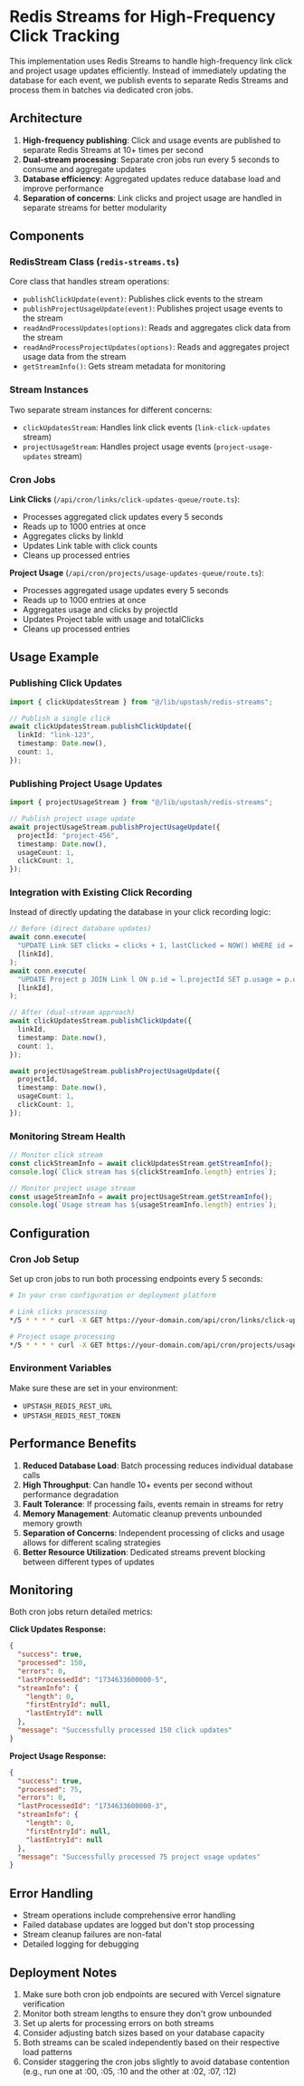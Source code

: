 # Redis Streams for High-Frequency Click Tracking

This implementation uses Redis Streams to handle high-frequency link click and project usage updates efficiently. Instead of immediately updating the database for each event, we publish events to separate Redis Streams and process them in batches via dedicated cron jobs.

## Architecture

1. **High-frequency publishing**: Click and usage events are published to separate Redis Streams at 10+ times per second
2. **Dual-stream processing**: Separate cron jobs run every 5 seconds to consume and aggregate updates
3. **Database efficiency**: Aggregated updates reduce database load and improve performance
4. **Separation of concerns**: Link clicks and project usage are handled in separate streams for better modularity

## Components

### RedisStream Class (`redis-streams.ts`)

Core class that handles stream operations:

- `publishClickUpdate(event)`: Publishes click events to the stream
- `publishProjectUsageUpdate(event)`: Publishes project usage events to the stream
- `readAndProcessUpdates(options)`: Reads and aggregates click data from the stream
- `readAndProcessProjectUpdates(options)`: Reads and aggregates project usage data from the stream
- `getStreamInfo()`: Gets stream metadata for monitoring

### Stream Instances

Two separate stream instances for different concerns:

- `clickUpdatesStream`: Handles link click events (`link-click-updates` stream)
- `projectUsageStream`: Handles project usage events (`project-usage-updates` stream)

### Cron Jobs

**Link Clicks** (`/api/cron/links/click-updates-queue/route.ts`):

- Processes aggregated click updates every 5 seconds
- Reads up to 1000 entries at once
- Aggregates clicks by linkId
- Updates Link table with click counts
- Cleans up processed entries

**Project Usage** (`/api/cron/projects/usage-updates-queue/route.ts`):

- Processes aggregated usage updates every 5 seconds
- Reads up to 1000 entries at once
- Aggregates usage and clicks by projectId
- Updates Project table with usage and totalClicks
- Cleans up processed entries

## Usage Example

### Publishing Click Updates

```typescript
import { clickUpdatesStream } from "@/lib/upstash/redis-streams";

// Publish a single click
await clickUpdatesStream.publishClickUpdate({
  linkId: "link-123",
  timestamp: Date.now(),
  count: 1,
});
```

### Publishing Project Usage Updates

```typescript
import { projectUsageStream } from "@/lib/upstash/redis-streams";

// Publish project usage update
await projectUsageStream.publishProjectUsageUpdate({
  projectId: "project-456",
  timestamp: Date.now(),
  usageCount: 1,
  clickCount: 1,
});
```

### Integration with Existing Click Recording

Instead of directly updating the database in your click recording logic:

```typescript
// Before (direct database updates)
await conn.execute(
  "UPDATE Link SET clicks = clicks + 1, lastClicked = NOW() WHERE id = ?",
  [linkId],
);
await conn.execute(
  "UPDATE Project p JOIN Link l ON p.id = l.projectId SET p.usage = p.usage + 1, p.totalClicks = p.totalClicks + 1 WHERE l.id = ?",
  [linkId],
);

// After (dual-stream approach)
await clickUpdatesStream.publishClickUpdate({
  linkId,
  timestamp: Date.now(),
  count: 1,
});

await projectUsageStream.publishProjectUsageUpdate({
  projectId,
  timestamp: Date.now(),
  usageCount: 1,
  clickCount: 1,
});
```

### Monitoring Stream Health

```typescript
// Monitor click stream
const clickStreamInfo = await clickUpdatesStream.getStreamInfo();
console.log(`Click stream has ${clickStreamInfo.length} entries`);

// Monitor project usage stream
const usageStreamInfo = await projectUsageStream.getStreamInfo();
console.log(`Usage stream has ${usageStreamInfo.length} entries`);
```

## Configuration

### Cron Job Setup

Set up cron jobs to run both processing endpoints every 5 seconds:

```bash
# In your cron configuration or deployment platform

# Link clicks processing
*/5 * * * * curl -X GET https://your-domain.com/api/cron/links/click-updates-queue

# Project usage processing
*/5 * * * * curl -X GET https://your-domain.com/api/cron/projects/usage-updates-queue
```

### Environment Variables

Make sure these are set in your environment:

- `UPSTASH_REDIS_REST_URL`
- `UPSTASH_REDIS_REST_TOKEN`

## Performance Benefits

1. **Reduced Database Load**: Batch processing reduces individual database calls
2. **High Throughput**: Can handle 10+ events per second without performance degradation
3. **Fault Tolerance**: If processing fails, events remain in streams for retry
4. **Memory Management**: Automatic cleanup prevents unbounded memory growth
5. **Separation of Concerns**: Independent processing of clicks and usage allows for different scaling strategies
6. **Better Resource Utilization**: Dedicated streams prevent blocking between different types of updates

## Monitoring

Both cron jobs return detailed metrics:

**Click Updates Response:**

```json
{
  "success": true,
  "processed": 150,
  "errors": 0,
  "lastProcessedId": "1734633600000-5",
  "streamInfo": {
    "length": 0,
    "firstEntryId": null,
    "lastEntryId": null
  },
  "message": "Successfully processed 150 click updates"
}
```

**Project Usage Response:**

```json
{
  "success": true,
  "processed": 75,
  "errors": 0,
  "lastProcessedId": "1734633600000-3",
  "streamInfo": {
    "length": 0,
    "firstEntryId": null,
    "lastEntryId": null
  },
  "message": "Successfully processed 75 project usage updates"
}
```

## Error Handling

- Stream operations include comprehensive error handling
- Failed database updates are logged but don't stop processing
- Stream cleanup failures are non-fatal
- Detailed logging for debugging

## Deployment Notes

1. Make sure both cron job endpoints are secured with Vercel signature verification
2. Monitor both stream lengths to ensure they don't grow unbounded
3. Set up alerts for processing errors on both streams
4. Consider adjusting batch sizes based on your database capacity
5. Both streams can be scaled independently based on their respective load patterns
6. Consider staggering the cron jobs slightly to avoid database contention (e.g., run one at :00, :05, :10 and the other at :02, :07, :12)
